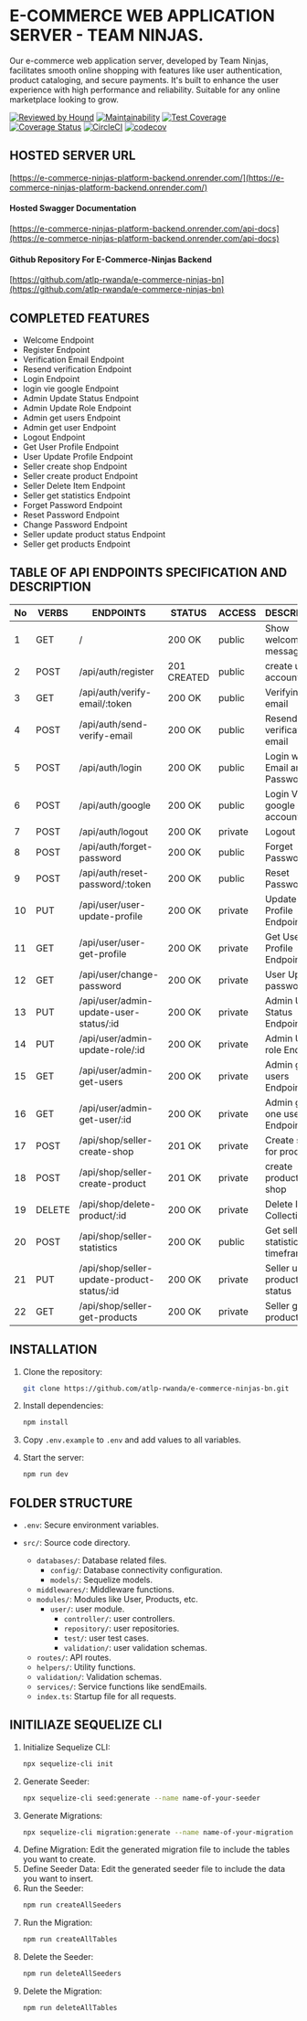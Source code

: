 # E-COMMERCE WEB APPLICATION SERVER - TEAM NINJAS.

Our e-commerce web application server, developed by Team Ninjas, facilitates smooth online shopping with features like user authentication, product cataloging, and secure payments. It's built to enhance the user experience with high performance and reliability. Suitable for any online marketplace looking to grow.

[![Reviewed by Hound](https://img.shields.io/badge/Reviewed_by-Hound-8E64B0.svg)](https://houndci.com)
[![Maintainability](https://api.codeclimate.com/v1/badges/839fc3fa18d25362cd8b/maintainability)](https://codeclimate.com/github/atlp-rwanda/e-commerce-ninjas-bn/maintainability)
[![Test Coverage](https://api.codeclimate.com/v1/badges/839fc3fa18d25362cd8b/test_coverage)](https://codeclimate.com/github/atlp-rwanda/e-commerce-ninjas-bn/test_coverage)
[![Coverage Status](https://coveralls.io/repos/github/atlp-rwanda/e-commerce-ninjas-bn/badge.svg)](https://coveralls.io/github/atlp-rwanda/e-commerce-ninjas-bn)
[![CircleCI](https://dl.circleci.com/status-badge/img/gh/atlp-rwanda/e-commerce-ninjas-bn/tree/develop.svg?style=svg)](https://dl.circleci.com/status-badge/redirect/gh/atlp-rwanda/e-commerce-ninjas-bn/tree/develop)
[![codecov](https://codecov.io/gh/atlp-rwanda/e-commerce-ninjas-bn/graph/badge.svg?token=6ZWudFPM1S)](https://codecov.io/gh/atlp-rwanda/e-commerce-ninjas-bn)

## HOSTED SERVER URL

[https://e-commerce-ninjas-platform-backend.onrender.com/](https://e-commerce-ninjas-platform-backend.onrender.com/)

#### Hosted Swagger Documentation

[https://e-commerce-ninjas-platform-backend.onrender.com/api-docs](https://e-commerce-ninjas-platform-backend.onrender.com/api-docs)

#### Github Repository For E-Commerce-Ninjas Backend

[https://github.com/atlp-rwanda/e-commerce-ninjas-bn](https://github.com/atlp-rwanda/e-commerce-ninjas-bn)

## COMPLETED FEATURES

- Welcome Endpoint
- Register Endpoint
- Verification Email Endpoint
- Resend verification Endpoint
- Login Endpoint
- login vie google Endpoint
- Admin Update Status Endpoint
- Admin Update Role Endpoint
- Admin get users Endpoint
- Admin get user Endpoint
- Logout Endpoint
- Get User Profile Endpoint 
- User Update Profile Endpoint
- Seller create shop Endpoint
- Seller create product Endpoint
- Seller Delete Item Endpoint
- Seller get statistics Endpoint
- Forget Password Endpoint
- Reset Password Endpoint
- Change Password Endpoint
- Seller update product status Endpoint
- Seller get products Endpoint


## TABLE OF API ENDPOINTS SPECIFICATION AND DESCRIPTION


| No | VERBS | ENDPOINTS                               | STATUS      | ACCESS  | DESCRIPTION                         |
|----|-------|-----------------------------------------|-------------|---------|-------------------------------------|
| 1  | GET   | /                                       | 200 OK      | public  | Show welcome message                |
| 2  | POST  | /api/auth/register                      | 201 CREATED | public  | create user account                 |
| 3  | GET   | /api/auth/verify-email/:token           | 200 OK      | public  | Verifying email                     |
| 4  | POST  | /api/auth/send-verify-email             | 200 OK      | public  | Resend verification email           |
| 5  | POST  | /api/auth/login                         | 200 OK      | public  | Login with Email and Password       |
| 6  | POST  | /api/auth/google                        | 200 OK	   | public	 | Login Via google account            |
| 7  | POST  | /api/auth/logout                        | 200 OK      | private | Logout user                         |
| 8  | POST  | /api/auth/forget-password               | 200 OK      | public  | Forget Password                     |
| 9  | POST  | /api/auth/reset-password/:token         | 200 OK      | public  | Reset Password                      |
| 10 | PUT   | /api/user/user-update-profile           | 200 OK      | private | Update User Profile Endpoint        |
| 11 | GET   | /api/user/user-get-profile              | 200 OK      | private | Get User Profile Endpoint           |
| 12 | GET   | /api/user/change-password               | 200 OK      | private | User Update password                |
| 13 | PUT   | /api/user/admin-update-user-status/:id  | 200 OK      | private | Admin Update Status Endpoint        |
| 14 | PUT   | /api/user/admin-update-role/:id         | 200 OK      | private | Admin Update role   Endpoint        |
| 15 | GET   | /api/user/admin-get-users               | 200 OK      | private | Admin get all users Endpoint        |
| 16 | GET   | /api/user/admin-get-user/:id            | 200 OK      | private | Admin get one user Endpoint         |
| 17 | POST  | /api/shop/seller-create-shop            | 201 OK      | private | Create shop for products            |
| 18 | POST  | /api/shop/seller-create-product         | 201 OK      | private | create product in shop              |
| 19 | DELETE| /api/shop/delete-product/:id            | 200 OK      | private | Delete Item in Collection           |
| 20 | POST  | /api/shop/seller-statistics             | 200 OK	   | public	 | Get seller statistics per timeframe |
| 21 | PUT   |	/api/shop/seller-update-product-status/:id | 200 OK   | private | Seller update product status        |
| 22 | GET   |	/api/shop/seller-get-products           | 200 OK      | private |	Seller get products                 |



## INSTALLATION

1. Clone the repository:

   ```sh
   git clone https://github.com/atlp-rwanda/e-commerce-ninjas-bn.git
   ```

2. Install dependencies:

   ```sh
   npm install
   ```

3. Copy `.env.example` to `.env` and add values to all variables.

4. Start the server:
   ```sh
   npm run dev
   ```

## FOLDER STRUCTURE

- `.env`: Secure environment variables.
- `src/`: Source code directory.

  - `databases/`: Database related files.
    - `config/`: Database connectivity configuration.
    - `models/`: Sequelize models.
  - `middlewares/`: Middleware functions.
  - `modules/`: Modules like User, Products, etc.
    - `user/`: user module.
      - `controller/`: user controllers.
      - `repository/`: user repositories.
      - `test/`: user test cases.
      - `validation/`: user validation schemas.
  - `routes/`: API routes.
  - `helpers/`: Utility functions.
  - `validation/`: Validation schemas.
  - `services/`: Service functions like sendEmails.
  - `index.ts`: Startup file for all requests.

## INITILIAZE SEQUELIZE CLI

1. Initialize Sequelize CLI:
   ```sh
   npx sequelize-cli init
   ```
2. Generate Seeder:
   ```sh
   npx sequelize-cli seed:generate --name name-of-your-seeder
   ```
3. Generate Migrations:
   ```sh
   npx sequelize-cli migration:generate --name name-of-your-migration
   ```
4. Define Migration:
   Edit the generated migration file to include the tables you want to create.
5. Define Seeder Data:
   Edit the generated seeder file to include the data you want to insert.
6. Run the Seeder:
   ```sh
   npm run createAllSeeders
   ```
7. Run the Migration:
   ```sh
   npm run createAllTables
   ```
8. Delete the Seeder:
   ```sh
   npm run deleteAllSeeders
   ```
9. Delete the Migration:
   ```sh
   npm run deleteAllTables
   ```